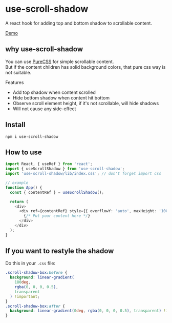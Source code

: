 # use-scroll-shadow
A react hook for adding top and bottom shadow to scrollable content.  

[Demo](https://necolo.github.io/use-scroll-shadow/)

## why use-scroll-shadow
You can use [PureCSS](https://css-scroll-shadows.vercel.app) for simple scrollable content.  
But if the content children has solid background colors, that pure css way is not suitable.

Features
- Add top shadow when content scrolled
- Hide bottom shadow when content hit bottom
- Observe scroll element height, if it's not scrollable, will hide shadows
- Will not cause any side-effect

## Install

```
npm i use-scroll-shadow
```

## How to use

```typescript
import React, { useRef } from 'react';
import { useScrollShadow } from 'use-scroll-shadow';
import 'use-scroll-shadow/lib/index.css'; // don't forget import css

// example
function App() {
  const { contentRef } = useScrollShadow();

  return (
    <div>
      <div ref={contentRef} style={{ overflowY: 'auto', maxHeight: '100vh' }}>
        {/* Put your content here */}
      </div>
    </div>
  );
}
```

## If you want to restyle the shadow
Do this in your `.css` file:

```css
.scroll-shadow-box:before {
  background: linear-gradient(
    180deg,
    rgba(0, 0, 0, 0.5),
    transparent
  ) !important;
}
.scroll-shadow-box:after {
  background: linear-gradient(0deg, rgba(0, 0, 0, 0.5), transparent) !important;
}
```
